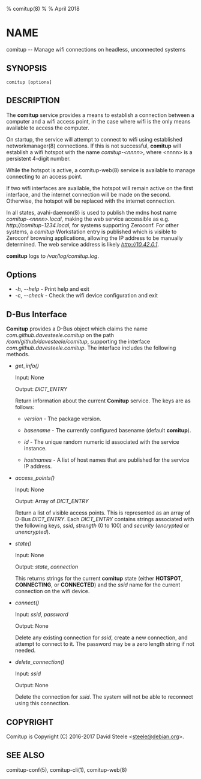 % comitup(8)
%
% April 2018

# NAME

comitup -- Manage wifi connections on headless, unconnected systems

## SYNOPSIS

`comitup [options]`

## DESCRIPTION

The **comitup** service provides a means to establish a connection between a
computer and a wifi access point, in the case where wifi is the only means
available to access the computer.

On startup, the service will attempt to connect to wifi using established
networkmanager(8) connections. If this is not successful, **comitup** will
establish a wifi hotspot with the name _comitup-&lt;nnnn&gt;_, where &lt;nnnn&gt; is
a persistent 4-digit number.

While the hotspot is active, a comitup-web(8) service is available to manage
connecting to an access point.

If two wifi interfaces are available, the hotspot will remain active on the
first interface, and the internet connection will be made on the second.
Otherwise, the hotspot will be replaced with the internet connection.

In all states, avahi-daemon(8) is used to publish the mdns host name
_comitup-&lt;nnnn&gt;.local_, making the web service accessible
as e.g. _http://comitup-1234.local_, for systems supporting Zeroconf. For other
systems, a _comitup_ Workstation entry is published which is visible to Zeroconf
browsing applications, allowing the IP address to be manually determined.
The web service address is likely _http://10.42.0.1_.

**comitup** logs to _/var/log/comitup.log_.

## Options
  * _-h_, _--help_ - Print help and exit
  * _-c_, _--check_ - Check the wifi device configuration and exit

## D-Bus Interface

**Comitup** provides a D-Bus object which claims the name
_com.github.davesteele.comitup_ on the path
_/com/github/davesteele/comitup_, supporting the
interface _com.github.davesteele.comitup_. The interface includes the
following methods.

  * _get_info()_

    Input: None

    Output: _DICT_ENTRY_

    Return information about the current **Comitup** service. The keys are
    as follows:

      * _version_ - The package version.

      * _basename_ - The currently configured basename (default **comitup**).

      * _id_ - The unique random numeric id associated with the service instance.

      * _hostnames_ - A list of host names that are published for the service
        IP address.

  * _access_points()_

    Input: None

    Output: Array of _DICT_ENTRY_

    Return a list of visible access points. This is represented as an array
    of D-Bus _DICT_ENTRY_. Each _DICT_ENTRY_ contains strings associated with
    the following keys, _ssid_, _strength_ (0 to 100) and _security_
    (_encrypted_ or _unencrypted_).

  * _state()_

    Input: None

    Output: _state_, _connection_

    This returns strings for the current **comitup** state (either
    **HOTSPOT**, **CONNECTING**, or **CONNECTED**) and the _ssid_ name for
    the current connection on the wifi device.

  * _connect()_

    Input: _ssid_, _password_

    Output: None

    Delete any existing connection for _ssid_, create a new connection, and
    attempt to connect to it. The password may be a zero length string if
    not needed.

  * _delete_connection()_

    Input: _ssid_

    Output: None

    Delete the connection for _ssid_. The system will not be able to reconnect
    using this connection.

## COPYRIGHT

Comitup is Copyright (C) 2016-2017 David Steele &lt;steele@debian.org&gt;.

## SEE ALSO

comitup-conf(5), comitup-cli(1), comitup-web(8)
